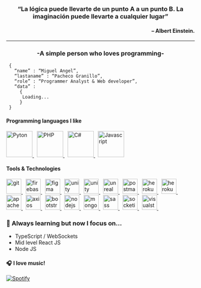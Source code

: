 <h3 align="center">“La lógica puede llevarte de un punto A a un punto B. La imaginación puede llevarte a cualquier lugar”</h3>
<h4 align="right">– Albert Einstein.</h4>
<hr/>

<h3 align="center">-A simple person who loves programming-</h3>

```shell
 { 
   “name” : “Miguel Angel”,
   “lastaname” : “Pacheco Granillo”,
   “role” : “Programmer Analyst & Web developer”,
   “data” : 
     { 
      Loading...
     }
 }
```

<h4>Programming languages I like</h4>
<p>
	<a href='https://www.php.net/manual/es/intro-whatis.php' >
 		<img src="https://www.logo.wine/a/logo/Python_(programming_language)/Python_(programming_language)-Logo.wine.svg" height="70" alt="Pyton">
	</a> &nbsp;
 	<a href='https://www.php.net/manual/es/intro-whatis.php' >
 		<img src="https://seeklogo.com/images/P/PHP-logo-0B2FDC4529-seeklogo.com.png" height="70" alt="PHP">
	</a> &nbsp;
	<a href='https://www.php.net/manual/es/intro-whatis.php' >
		<img src="https://seeklogo.com/images/C/c-sharp-c-logo-02F17714BA-seeklogo.com.png" height="70" alt="C#">
	</a> &nbsp;
	<a href='https://www.python.org' >
		<img src="https://seeklogo.com/images/J/javascript-js-logo-2949701702-seeklogo.com.png" height="70" alt="Javascript">
	</a> 
</p>

<h4>Tools & Technologies</h4>
<p align="left">
	<a href="https://git-scm.com/" target="_blank" rel="noreferrer"> 
					<img src="https://www.vectorlogo.zone/logos/git-scm/git-scm-icon.svg" alt="git" width="40" height="40"/> 
	</a> &nbsp;
	<a href="https://firebase.google.com/" target="_blank" rel="noreferrer"> 
					<img src="https://www.vectorlogo.zone/logos/firebase/firebase-icon.svg" alt="firebase" width="40" height="40"/> 
	</a> &nbsp;
	<a href="https://www.figma.com/" target="_blank" rel="noreferrer"> 
					<img src="https://www.vectorlogo.zone/logos/figma/figma-icon.svg" alt="figma" width="40" height="40"/> 
	</a> &nbsp;
	<a href="https://unity.com/" target="_blank" rel="noreferrer"> 
					<img src="https://www.vectorlogo.zone/logos/unity3d/unity3d-icon.svg" alt="unity" width="40" height="40"/> 
	</a> &nbsp;
	<a href="https://www.netlify.com" target="_blank" rel="noreferrer"> 
					<img src="https://www.vectorlogo.zone/logos/netlify/netlify-icon.svg" alt="unity" width="40" height="40"/> 
	</a> &nbsp;
	<a href="https://unrealengine.com/" target="_blank" rel="noreferrer"> 
					<img src="https://raw.githubusercontent.com/kenangundogan/fontisto/036b7eca71aab1bef8e6a0518f7329f13ed62f6b/icons/svg/brand/unreal-engine.svg" alt="unreal" width="40" height="40"/> 
	</a> &nbsp;
	<a href="https://postman.com" target="_blank" rel="noreferrer"> 
					<img src="https://www.vectorlogo.zone/logos/getpostman/getpostman-icon.svg" alt="postman" width="40" height="40"/> 
	</a> &nbsp;
	<a href="https://heroku.com" target="_blank" rel="noreferrer"> 
					<img src="https://www.vectorlogo.zone/logos/heroku/heroku-icon.svg" alt="heroku" width="40" height="40"/> 
	</a> &nbsp;
	<a href="https://github.com" target="_blank" rel="noreferrer"> 
					<img src="https://www.vectorlogo.zone/logos/github/github-tile.svg" alt="heroku" width="40" height="40"/> 
	</a> &nbsp;
	<a href="https://github.com" target="_blank" rel="noreferrer"> 
					<img src="https://www.vectorlogo.zone/logos/apache/apache-icon.svg" alt="apache" width="40" height="40"/> 
	</a> &nbsp;
	<a href="https://github.com" target="_blank" rel="noreferrer"> 
					<img src="https://www.vectorlogo.zone/logos/axios/axios-icon.svg" alt="axios" width="40" height="40"/> 
	</a> &nbsp;
	<a href="https://github.com" target="_blank" rel="noreferrer"> 
					<img src="https://www.vectorlogo.zone/logos/getbootstrap/getbootstrap-icon.svg" alt="bootstrap" width="40" height="40"/> 
	</a> &nbsp;
	<a href="https://github.com" target="_blank" rel="noreferrer"> 
					<img src="https://www.vectorlogo.zone/logos/nodejs/nodejs-icon.svg" alt="nodejs" width="40" height="40"/> 
	</a> &nbsp;
	<a href="https://github.com" target="_blank" rel="noreferrer"> 
					<img src="https://www.vectorlogo.zone/logos/mongodb/mongodb-icon.svg" alt="mongodb" width="40" height="40"/> 
	</a> &nbsp;
	<a href="https://github.com" target="_blank" rel="noreferrer"> 
					<img src="https://www.vectorlogo.zone/logos/sass-lang/sass-lang-icon.svg" alt="sass" width="40" height="40"/> 
	</a> &nbsp;
	<a href="https://github.com" target="_blank" rel="noreferrer"> 
					<img src="https://www.vectorlogo.zone/logos/socketio/socketio-icon.svg" alt="socketio" width="40" height="40"/> 
	</a> &nbsp;
	<a href="https://github.com" target="_blank" rel="noreferrer"> 
					<img src="https://www.vectorlogo.zone/logos/visualstudio_code/visualstudio_code-icon.svg" alt="visualstudio_code" width="40" height="40"/> 
	</a> &nbsp;
</p>

### 🌱 Always learning but now I focus on...
- TypeScript / WebSockets
- Mid level React JS
- Node JS
 
#### 🎧 I love music! 
[![Spotify](https://spotify-now-beta.vercel.app/api/spotify?background_color=0d1117&border_color=ffffff)](https://open.spotify.com/user/mickeypacheco)
